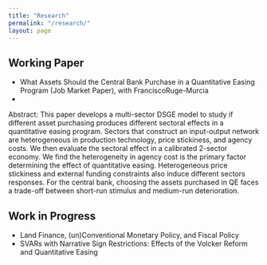 ```yaml
---
title: "Research"
permalink: "/research/"
layout: page
---
```


## Working Paper
 - What Assets Should the Central Bank Purchase in a Quantitative Easing Program (Job Market Paper), with FranciscoRuge-Murcia
 - 
Abstract: This paper develops a multi-sector DSGE model to study if different asset purchasing produces different sectoral effects in a quantitative easing program.  Sectors that construct an input-output network are heterogeneous in production technology, price stickiness, and agency costs. We then evaluate the sectoral effect in a calibrated 2-sector economy. We find the heterogeneity in agency cost is the primary factor determining the effect of quantitative easing. Heterogeneous price stickiness and external funding constraints also induce different sectors responses. For the central bank, choosing the assets purchased in QE faces a trade-off between short-run stimulus and medium-run deterioration. 

## Work in Progress

 - Land Finance, (un)Conventional Monetary Policy, and Fiscal Policy
 - SVARs with Narrative Sign Restrictions: Effects of the Volcker Reform and Quantitative Easing
